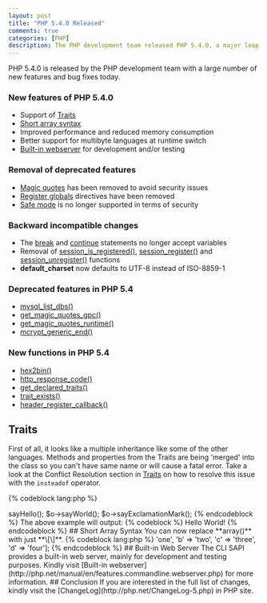 ```yaml
---
layout: post
title: "PHP 5.4.0 Released"
comments: true
categories: [PHP]
description: The PHP development team released PHP 5.4.0, a major leap forward in the 5.x series, with a large number of new features.
---
```

PHP 5.4.0 is released by the PHP development team with a large number of new features and bug fixes today.

### New features of PHP 5.4.0

- Support of [Traits](http://docs.php.net/manual/en/language.oop5.traits.php)
- [Short array syntax](http://docs.php.net/manual/en/language.types.array.php)
- Improved performance and reduced memory consumption
- Better support for multibyte languages at runtime switch
- [Built-in webserver](http://php.net/manual/en/features.commandline.webserver.php) for development and/or testing

<!-- more -->

### Removal of deprecated features

- [Magic quotes](http://www.php.net/manual/security.magicquotes.php) has been removed to avoid security issues
- [Register globals](http://www.php.net/manual/security.globals.php) directives have been removed
- [Safe mode](http://www.php.net/manual/features.safe-mode.php) is no longer supported in terms of security

### Backward incompatible changes

- The [break](http://docs.php.net/manual/en/control-structures.break.php) and [continue](http://docs.php.net/manual/en/control-structures.continue.php) statements no longer accept variables
- Removal of [session_is_registered()](http://docs.php.net/manual/en/function.session-is-registered.php), [session_register()](http://docs.php.net/manual/en/function.session-register.php) and [session_unregister()](http://docs.php.net/manual/en/function.session-unregister.php) functions
- **default_charset** now defaults to UTF-8 instead of ISO-8859-1

### Deprecated features in PHP 5.4

- [mysql_list_dbs()](http://docs.php.net/manual/en/function.mysql-list-dbs.php)
- [get_magic_quotes_gpc()](http://docs.php.net/manual/en/function.get-magic-quotes-gpc.php)
- [get_magic_quotes_runtime()](http://docs.php.net/manual/en/function.get-magic-quotes-runtime.php)
- [mcrypt_generic_end()](http://docs.php.net/manual/en/function.mcrypt-generic-end.php)

### New functions in PHP 5.4

- [hex2bin()](http://docs.php.net/manual/en/function.hex2bin.php)
- [http_response_code()](http://docs.php.net/manual/en/function.http-response-code.php)
- [get_declared_traits()](http://docs.php.net/manual/en/function.get-declared-traits.php)
- [trait_exists()](http://docs.php.net/manual/en/function.trait-exists.php)
- [header_register_callback()](http://docs.php.net/manual/en/function.header-register-callback.php)

## Traits

First of all, it looks like a multiple inheritance like some of the other languages. Methods and properties from the Traits are being 'merged' into the class so you can't have same name or will cause a fatal error. Take a look at the Conflict Resolution section in [Traits](http://docs.php.net/manual/en/language.oop5.traits.php) on how to resolve this issue with the `insteadof` operator.

{% codeblock lang:php %}
<?php
trait Hello {
    public function sayHello() {
        echo 'Hello ';
    }
}

trait World {
    public function sayWorld() {
        echo ' World';
    }
}

class MyHelloWorld {
    use Hello, World;
    public function sayExclamationMark() {
        echo '!';
    }
}

$o = new MyHelloWorld();
$o->sayHello();
$o->sayWorld();
$o->sayExclamationMark();
{% endcodeblock %}

The above example will output:

{% codeblock %}
Hello World!
{% endcodeblock %}

## Short Array Syntax

You can now replace **array()** with just **\[\]**.

{% codeblock lang:php %}
<?php
$arrTest1 = [1, 2, 3, 4];

$arrTest2 = ['a' => 'one', 'b' => 'two', 'c' => 'three', 'd' => 'four'];
{% endcodeblock %}

## Built-in Web Server

The CLI SAPI provides a built-in web server, mainly for development and testing purposes.

Kindly visit [Built-in webserver](http://php.net/manual/en/features.commandline.webserver.php) for more information.

## Conclusion
If you are interested in the full list of changes, kindly visit the [ChangeLog](http://php.net/ChangeLog-5.php) in PHP site.